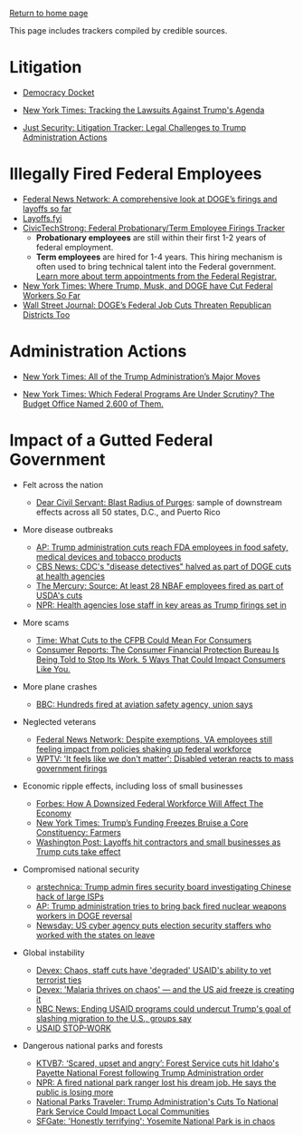 [Return to home page](README.md)

This page includes trackers compiled by credible sources.

# Litigation
* [Democracy Docket](https://www.democracydocket.com/)

* [New York Times: Tracking the Lawsuits Against Trump's Agenda](https://www.nytimes.com/interactive/2025/us/trump-administration-lawsuits.html?unlocked_article_code=1.xE4.9VlA.NZSFkQ8LDwnT&smid=url-share)

* [Just Security: Litigation Tracker: Legal Challenges to Trump Administration Actions](https://www.justsecurity.org/107087/tracker-litigation-legal-challenges-trump-administration/)

# Illegally Fired Federal Employees
* [Federal News Network: A comprehensive look at DOGE’s firings and layoffs so far](https://federalnewsnetwork.com/agency-oversight/2025/02/a-comprehensive-look-at-doges-firings-and-layoffs-so-far/)
* [Layoffs.fyi](https://layoffs.fyi/)
* [CivicTechStrong: Federal Probationary/Term Employee Firings Tracker](https://civictechstrong.org/federal-probationary-term-employee-firings-tracker/)
    * **Probationary employees** are still within their first 1-2 years of federal employment. 
    * **Term employees** are hired for 1-4 years. This hiring mechanism is often used to bring technical talent into the Federal government. [Learn more about term appointments from the Federal Registrar.](https://www.ecfr.gov/current/title-5/chapter-I/subchapter-B/part-316)
* [New York Times: Where Trump, Musk, and DOGE have Cut Federal Workers So Far](https://www.nytimes.com/interactive/2025/02/11/us/politics/trump-musk-doge-federal-workers.html?unlocked_article_code=1.xE4.nznv.BSeYFQdp-gw9&smid=url-share)
* [Wall Street Journal: DOGE’s Federal Job Cuts Threaten Republican Districts Too](https://www.wsj.com/politics/policy/federal-workers-doge-job-cuts-maps-988416ec)

# Administration Actions
* [New York Times: All of the Trump Administration’s Major Moves](https://www.nytimes.com/interactive/2025/us/trump-agenda-2025.html?unlocked_article_code=1.xE4.qNem.x-SBcxh2p2Mt&smid=url-share)

* [New York Times: Which Federal Programs Are Under Scrutiny? The Budget Office Named 2,600 of Them.](https://www.nytimes.com/interactive/2025/01/28/upshot/federal-programs-funding-trump-omb.html?unlocked_article_code=1.s04.7nEL.x2963ohitDJR&amp;smid=nytcore-ios-share&amp;referringSource=articleShare)

# Impact of a Gutted Federal Government
* Felt across the nation
   * [Dear Civil Servant: Blast Radius of Purges](https://www.ifyoucankeepit.org/p/blast-radius-of-purges): sample of downstream effects across all 50 states, D.C., and Puerto Rico    

* More disease outbreaks
    * [AP: Trump administration cuts reach FDA employees in food safety, medical devices and tobacco products](https://apnews.com/article/fda-job-cuts-trump-hhs-kennedy-cdc-nih-76dee97eee8209b2605fadac34427aab)
    * [CBS News: CDC's "disease detectives" halved as part of DOGE cuts at health agencies](https://www.cbsnews.com/news/cdc-disease-detectives-doge-cuts-health-agencies/)
    * [The Mercury: Source: At least 28 NBAF employees fired as part of USDA's cuts](https://themercury.com/news/source-at-least-28-nbaf-employees-fired-as-part-of-usdas-cuts/article_12087e38-ed5a-11ef-9771-87bba050d7f1.html)
    * [NPR: Health agencies lose staff in key areas as Trump firings set in](https://www.npr.org/sections/shots-health-news/2025/02/17/nx-s1-5300052/federal-employees-layoffs-cdc-nih-fda)

* More scams
    * [Time: What Cuts to the CFPB Could Mean For Consumers](https://time.com/7222139/consumer-financial-protection-bureau-cuts/)
    * [Consumer Reports: The Consumer Financial Protection Bureau Is Being Told to Stop Its Work. 5 Ways That Could Impact Consumers Like You.](https://www.consumerreports.org/consumer-protection/how-cfpb-changes-could-impact-consumers-a2527371632/)

* More plane crashes
    * [BBC: Hundreds fired at aviation safety agency, union says](https://www.bbc.com/news/articles/cly9y1e1kpjo)

* Neglected veterans
    * [Federal News Network: Despite exemptions, VA employees still feeling impact from policies shaking up federal workforce](https://federalnewsnetwork.com/veterans-affairs/2025/02/va-employees-feel-impact-from-policies-shaking-up-federal-workforce-despite-exemptions/)
    * [WPTV: 'It feels like we don't matter': Disabled veteran reacts to mass government firings](https://www.wptv.com/wptv-investigates/it-feels-like-we-dont-matter-disabled-veteran-reacts-to-mass-government-firings)

* Economic ripple effects, including loss of small businesses
    * [Forbes: How A Downsized Federal Workforce Will Affect The Economy](https://www.forbes.com/sites/edwardsegal/2025/02/13/the-challenges-and-opportunities-of-a-downsized-federal-workforce/)
    * [New York Times: Trump’s Funding Freezes Bruise a Core Constituency: Farmers](https://www.nytimes.com/2025/02/13/us/politics/trump-funding-freeze-farmers.html)
    * [Washington Post: Layoffs hit contractors and small businesses as Trump cuts take effect](https://www.washingtonpost.com/business/2025/02/06/layoffs-furloughs-government-contracts-grants/)

* Compromised national security
    * [arstechnica: Trump admin fires security board investigating Chinese hack of large ISPs ](https://arstechnica.com/tech-policy/2025/01/trump-admin-fires-homeland-security-advisory-boards-blaming-agendas/)
    * [AP: Trump administration tries to bring back fired nuclear weapons workers in DOGE reversal](https://apnews.com/article/nuclear-doge-firings-trump-federal-916e6819104f04f44c345b7dde4904d5)
    * [Newsday: US cyber agency puts election security staffers who worked with the states on leave](https://www.newsday.com/news/nation/election-security-cisa-kristi-noem-cybersecurity-l51477)


* Global instability
    * [Devex: Chaos, staff cuts have 'degraded' USAID's ability to vet terrorist ties](https://www.devex.com/news/chaos-staff-cuts-have-degraded-usaid-s-ability-to-vet-terrorist-ties-109357)
    * [Devex: 'Malaria thrives on chaos' — and the US aid freeze is creating it](https://www.devex.com/news/malaria-thrives-on-chaos-and-the-us-aid-freeze-is-creating-it-109288)
    * [NBC News: Ending USAID programs could undercut Trump's goal of slashing migration to the U.S., groups say](https://www.nbcnews.com/news/latino/cutting-usaid-migration-us-border-rcna191169)
    * [USAID STOP-WORK](https://www.usaidstopwork.com/)

* Dangerous national parks and forests
    * [KTVB7: ‘Scared, upset and angry’: Forest Service cuts hit Idaho's Payette National Forest following Trump Administration order](https://www.ktvb.com/article/news/local/scared-upset-and-angry-forest-service-cuts-hit-idahos-payette-national-forest-following-trump-administration-order/277-baa5c585-4982-4498-ac3a-dc3d3788d0a6)
    * [NPR: A fired national park ranger lost his dream job. He says the public is losing more](https://www.npr.org/2025/02/17/nx-s1-5298684/national-park-ranger-trump-job-cuts-nps)
    * [National Parks Traveler: Trump Administration's Cuts To National Park Service Could Impact Local Communities](https://www.nationalparkstraveler.org/2025/02/trump-administrations-cuts-national-park-service-could-impact-local-communities)
    * [SFGate: 'Honestly terrifying': Yosemite National Park is in chaos](https://www.sfgate.com/california-parks/article/yosemite-national-park-in-chaos-20163260.php)
